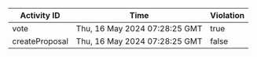 | Activity ID | Time | Violation |
| --- | --- | --- |
| vote | Thu, 16 May 2024 07:28:25 GMT | true |
| createProposal | Thu, 16 May 2024 07:28:25 GMT | false |